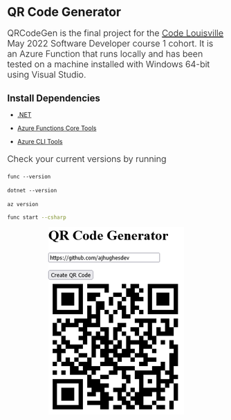 # QR Code Generator

<p style="font-size: 20px; font-weight: 300">
QRCodeGen is the final project for the <a href="https://www.codelouisville.org">Code Louisville</a> May 2022 Software Developer course 1 cohort. It is an Azure Function that runs locally and has been tested on a machine installed with Windows 64-bit using Visual Studio.
<p>

## Install Dependencies ##

- [.NET](https://download.visualstudio.microsoft.com/download/pr/c246f2b8-da39-4b12-b87d-bf89b6b51298/2d43d4ded4b6a0c4d1a0b52f0b9a3b30/dotnet-sdk-6.0.302-win-x64.exe ".NET 6.x.x Download")

- [Azure Functions Core Tools](https://go.microsoft.com/fwlink/?linkid=2174087 "Azure Functions Core Tools v4.x")

- [Azure CLI Tools](https://aka.ms/installazurecliwindows "Azure CLI Tools latest release")

<p style="font-size: 20px; font-weight: 300">
Check your current versions by running

```
func --version

dotnet --version

az version
```

</p>

```bash
func start --csharp
```

<p align="center">
<img src="./qr-code-generator.png" alt="screenshot of program" />
</p>
